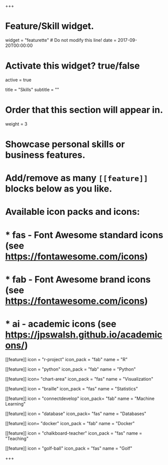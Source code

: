 +++
# Feature/Skill widget.
widget = "featurette"  # Do not modify this line!
date = 2017-09-20T00:00:00

# Activate this widget? true/false
active = true

title = "Skills"
subtitle = ""

# Order that this section will appear in.
weight = 3

# Showcase personal skills or business features.
#
# Add/remove as many `[[feature]]` blocks below as you like.
#
# Available icon packs and icons:
# * fas - Font Awesome standard icons (see https://fontawesome.com/icons)
# * fab - Font Awesome brand icons (see https://fontawesome.com/icons)
# * ai - academic icons (see https://jpswalsh.github.io/academicons/)

[[feature]]
  icon = "r-project"
  icon_pack = "fab"
  name = "R"

[[feature]]
  icon = "python"
  icon_pack = "fab"
  name = "Python"

[[feature]]
  icon= "chart-area"
  icon_pack = "fas"
  name = "Visualization"

[[feature]]
  icon = "braille"
  icon_pack = "fas"
  name = "Statistics"

[[feature]]
  icon = "connectdevelop"
  icon_pack= "fab"
  name = "Machine Learning"

[[feature]]
  icon = "database"
  icon_pack= "fas"
  name = "Databases"

[[feature]]
  icon= "docker"
  icon_pack = "fab"
  name = "Docker"

[[feature]]
  icon = "chalkboard-teacher"
  icon_pack = "fas"
  name = "Teaching"

[[feature]]
  icon = "golf-ball"
  icon_pack = "fas"
  name = "Golf"

+++
